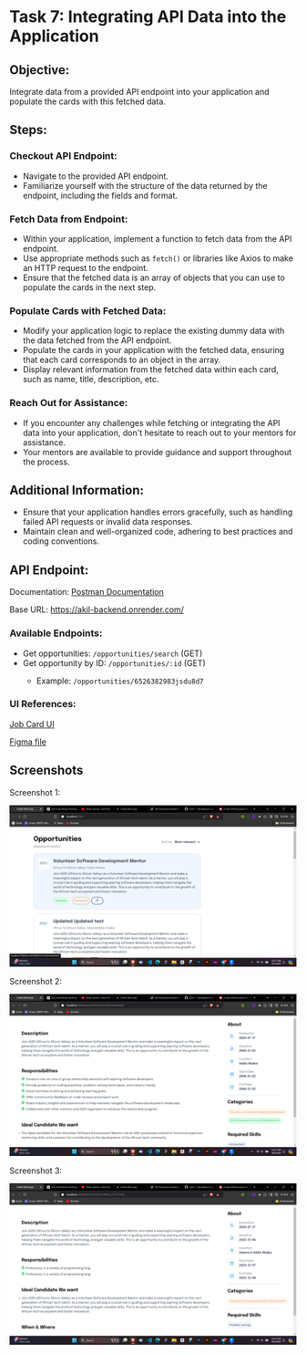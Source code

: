 <h1>Task 7: Integrating API Data into the Application</h1>
<h2>Objective:</h2>
    <p>Integrate data from a provided API endpoint into your application and populate the cards with this fetched data.</p>
<h2>Steps:</h2>

<h3>Checkout API Endpoint:</h3>
    <ul>
        <li>Navigate to the provided API endpoint.</li>
        <li>Familiarize yourself with the structure of the data returned by the endpoint, including the fields and format.</li>
    </ul>

<h3>Fetch Data from Endpoint:</h3>
    <ul>
        <li>Within your application, implement a function to fetch data from the API endpoint.</li>
        <li>Use appropriate methods such as <code>fetch()</code> or libraries like Axios to make an HTTP request to the endpoint.</li>
        <li>Ensure that the fetched data is an array of objects that you can use to populate the cards in the next step.</li>
    </ul>

<h3>Populate Cards with Fetched Data:</h3>
    <ul>
        <li>Modify your application logic to replace the existing dummy data with the data fetched from the API endpoint.</li>
        <li>Populate the cards in your application with the fetched data, ensuring that each card corresponds to an object in the array.</li>
        <li>Display relevant information from the fetched data within each card, such as name, title, description, etc.</li>
    </ul>

<h3>Reach Out for Assistance:</h3>
    <ul>
        <li>If you encounter any challenges while fetching or integrating the API data into your application, don't hesitate to reach out to your mentors for assistance.</li>
        <li>Your mentors are available to provide guidance and support throughout the process.</li>
    </ul>

<h2>Additional Information:</h2>
    <ul>
        <li>Ensure that your application handles errors gracefully, such as handling failed API requests or invalid data responses.</li>
        <li>Maintain clean and well-organized code, adhering to best practices and coding conventions.</li>
    </ul>

<h2>API Endpoint:</h2>
    <p>Documentation: <a href="https://documenter.getpostman.com/view/27955515/2sA3rwMEUX">Postman Documentation</a></p>
    <p>Base URL: <a href="https://akil-backend.onrender.com/">https://akil-backend.onrender.com/</a></p>

<h3>Available Endpoints:</h3>
    <ul>
        <li>Get opportunities: <code>/opportunities/search</code> (GET)</li>
        <li>Get opportunity by ID: <code>/opportunities/:id</code> (GET)</li>
        <ul>
            <li>Example: <code>/opportunities/6526382983jsdu8d7</code></li>
        </ul>
    </ul>

<h3>UI References:</h3>
    <p><a href="Job Card UI">Job Card UI</a></p>
    <p><a href="Figma file">Figma file</a></p>
<h2>Screenshots</h2>
    <p>Screenshot 1:</p>
    <img src="/task-7/public/assets/Screenshot-1.png" alt="Screenshot of Add Task Feature" />
    <p>Screenshot 2:</p>
    <img src="/task-7/public/assets/Screenshot-2.png" alt="Screenshot of Edit Task Feature" />
    <p>Screenshot 3:</p>
    <img src="/task-7/public/assets/Screenshot-3.png" alt="Screenshot of Edit Task Feature" />
